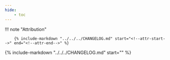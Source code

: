 ```yaml
---
hide:
    - toc
---
```


!!! note "Attribution"

        {% include-markdown "../../../CHANGELOG.md" start="<!--attr-start-->" end="<!--attr-end-->" %}

{% include-markdown "../../../CHANGELOG.md" start="<!--changelog-start-->" %}
